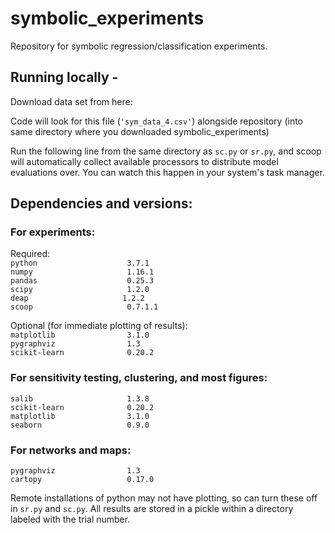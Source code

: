 # symbolic_experiments
Repository for symbolic regression/classification experiments.

## Running locally -

Download data set from here:  

Code will look for this file (`'sym_data_4.csv'`) alongside repository (into same directory where you downloaded symbolic_experiments)

Run the following line from the same directory as `sc.py` or `sr.py`, and scoop will automatically collect available processors to distribute model evaluations over. You can watch this happen in your system's task manager.

## Dependencies and versions:
### For experiments:

Required:  
`python                    3.7.1`  
`numpy                     1.16.1`  
`pandas                    0.25.3`   
`scipy                     1.2.0`  
`deap                     1.2.2`  
`scoop                     0.7.1.1`  

Optional (for immediate plotting of results):  
`matplotlib                3.1.0`  
`pygraphviz                1.3`  
`scikit-learn              0.20.2` 
 
 ### For sensitivity testing, clustering, and most figures:  
`salib                     1.3.8`  
`scikit-learn              0.20.2`  
`matplotlib                3.1.0`  
`seaborn                   0.9.0`  

### For networks and maps:  
`pygraphviz                1.3`  
`cartopy                   0.17.0`  

Remote installations of python may not have plotting, so can turn these off in `sr.py` and `sc.py`. All results are stored in a pickle within a directory labeled with the trial number.
